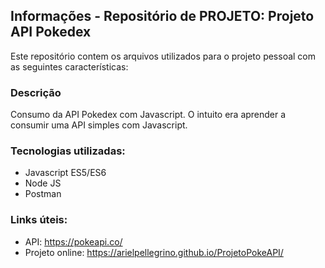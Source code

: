 ## Informações - Repositório de PROJETO: Projeto API Pokedex
Este repositório contem os arquivos utilizados para o projeto pessoal com as seguintes características: 

### Descrição
Consumo da API Pokedex com Javascript. O intuito era aprender a consumir uma API simples com Javascript.

### Tecnologias utilizadas: 
- Javascript ES5/ES6
- Node JS
- Postman

### Links úteis: 
- API: https://pokeapi.co/
- Projeto online: https://arielpellegrino.github.io/ProjetoPokeAPI/
